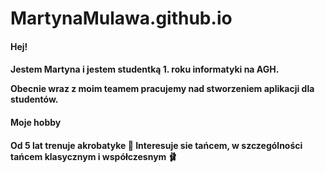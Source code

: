 # MartynaMulawa.github.io

<h4>Hej!<h4>
Jestem Martyna i jestem studentką 1. roku informatyki na AGH. 

Obecnie wraz z moim teamem pracujemy nad stworzeniem aplikacji dla studentów.

<h4>Moje hobby<h4>
  Od 5 lat trenuje akrobatyke 🤸
  Interesuje sie tańcem, w szczególności tańcem klasycznym i współczesnym 🩰

